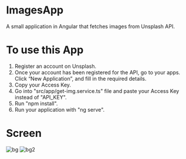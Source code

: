 # ImagesApp

A small application in Angular that fetches images from Unsplash API.

# To use this App

1. Register an account on Unsplash.
2. Once your account has been registered for the API, go to your apps. Click “New Application”, and fill in the required details.
3. Copy your Access Key.
4. Go into "src/app/get-img.service.ts" file and paste your Access Key instead of "API_KEY".
5. Run "npm install".
6. Run your application with "ng serve".
# Screen
![bg](https://user-images.githubusercontent.com/61983612/155548854-0f032c44-7c11-4405-98c2-b58429b52840.png)
![bg2](https://user-images.githubusercontent.com/61983612/155548883-c9644e56-83f6-4ade-9b9d-12e5cebd493f.png)
